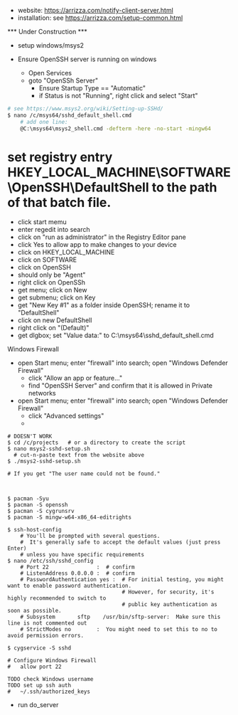 * website: <https://arrizza.com/notify-client-server.html>
* installation: see <https://arrizza.com/setup-common.html>

*** Under Construction ***

* setup windows/msys2

* Ensure OpenSSH server is running on windows
  * Open Services
  * goto "OpenSSh Server"
    * Ensure Startup Type == "Automatic"
    * if Status is not "Running", right click and select "Start"

```bash
# see https://www.msys2.org/wiki/Setting-up-SSHd/
$ nano /c/msys64/sshd_default_shell.cmd
    # add one line:
    @C:\msys64\msys2_shell.cmd -defterm -here -no-start -mingw64
```


# set registry entry HKEY_LOCAL_MACHINE\SOFTWARE\OpenSSH\DefaultShell to the path of that batch file.
 * click start memu
 * enter regedit into search
 * click on "run as administrator" in the Registry Editor pane
 * click Yes to allow app to make changes to your device
 * click on HKEY_LOCAL_MACHINE
 * click on SOFTWARE
 * click on OpenSSH
 * should only be "Agent"
 * right click on OpenSSh
 * get menu; click on New
 * get submenu; click on Key
 * get "New Key #1" as a folder inside OpenSSH; rename it to "DefaultShell"
 * click on new DefaultShell
 * right click on "(Default)"
 * get dlgbox; set "Value data:" to C:\msys64\sshd_default_shell.cmd

Windows Firewall
* open Start menu; enter "firewall" into search; open "Windows Defender Firewall"
  * click "Allow an app or feature..."
  * find "OpenSSH Server" and confirm that it is allowed in Private networks
* open Start menu; enter "firewall" into search; open "Windows Defender Firewall"
  * click "Advanced settings"
  * 


```
# DOESN'T WORK
$ cd /c/projects   # or a directory to create the script
$ nano msys2-sshd-setup.sh
  # cut-n-paste text from the website above
$ ./msys2-sshd-setup.sh

# If you get "The user name could not be found."



$ pacman -Syu
$ pacman -S openssh
$ pacman -S cygrunsrv
$ pacman -S mingw-w64-x86_64-editrights

$ ssh-host-config
    # You'll be prompted with several questions.  
    #  It's generally safe to accept the default values (just press Enter) 
    # unless you have specific requirements
$ nano /etc/ssh/sshd_config
    # Port 22               :  # confirm
    # ListenAddress 0.0.0.0 :  # confirm
    # PasswordAuthentication yes :  # For initial testing, you might want to enable password authentication.  
                                    # However, for security, it's highly recommended to switch to 
                                    # public key authentication as soon as possible.
    # Subsystem       sftp    /usr/bin/sftp-server:  Make sure this line is not commented out
    # StrictModes no        :  You might need to set this to no to avoid permission errors.

$ cygservice -S sshd

# Configure Windows Firewall
#   allow port 22

TODO check Windows username
TODO set up ssh auth 
#   ~/.ssh/authorized_keys
```

* run do_server